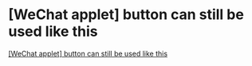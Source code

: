 # [WeChat applet] button can still be used like this
[[WeChat applet] button can still be used like this](https://aiwithcloud.com/2022/09/16/wechat_applet_button_can_still_be_used_like_this/)